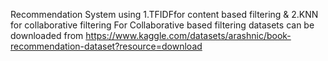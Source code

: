 Recommendation System using 1.TFIDFfor content based filtering & 2.KNN for collaborative filtering 
For Collaborative based filtering datasets can be downloaded from https://www.kaggle.com/datasets/arashnic/book-recommendation-dataset?resource=download
